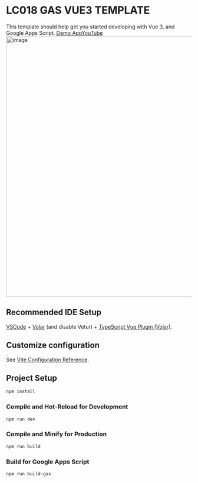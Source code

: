# LC018 GAS VUE3 TEMPLATE

This template should help get you started developing with Vue 3, and Google Apps Script. [Demo App](https://script.google.com/macros/s/AKfycbz1YWvxhMUXm8GySOywEKMxsbx7J5nVgPy_ngTcV4dyhOVzOC8ky2QR3Fz93SjjPKtyug/exec)[YouTube](https://youtu.be/O3K88f4sRaA)
[<img width="706" alt="image" src="https://user-images.githubusercontent.com/16481229/190896291-6542f105-9f68-4940-b66c-99cc9287d085.png">](https://youtu.be/O3K88f4sRaA)



## Recommended IDE Setup

[VSCode](https://code.visualstudio.com/) + [Volar](https://marketplace.visualstudio.com/items?itemName=Vue.volar) (and disable Vetur) + [TypeScript Vue Plugin (Volar)](https://marketplace.visualstudio.com/items?itemName=Vue.vscode-typescript-vue-plugin).

## Customize configuration

See [Vite Configuration Reference](https://vitejs.dev/config/).

## Project Setup

```sh
npm install
```

### Compile and Hot-Reload for Development

```sh
npm run dev
```

### Compile and Minify for Production

```sh
npm run build
```

### Build for Google Apps Script

```sh
npm run build-gas
```


